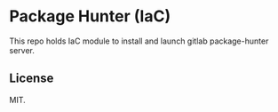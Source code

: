 # Package Hunter (IaC)

This repo holds IaC module to install and launch gitlab package-hunter server.


## License

MIT.